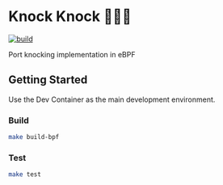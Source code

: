 # Knock Knock :punch::punch::door:
[![build](https://github.com/rhargreaves/knock-knock/actions/workflows/build.yml/badge.svg)](https://github.com/rhargreaves/knock-knock/actions/workflows/build.yml)

Port knocking implementation in eBPF

## Getting Started

Use the Dev Container as the main development environment.

### Build

```sh
make build-bpf
```

### Test

```sh
make test
```